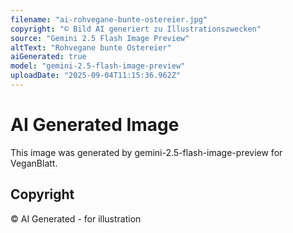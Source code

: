 ```yaml
---
filename: "ai-rohvegane-bunte-ostereier.jpg"
copyright: "© Bild AI generiert zu Illustrationszwecken"
source: "Gemini 2.5 Flash Image Preview"
altText: "Rohvegane bunte Ostereier"
aiGenerated: true
model: "gemini-2.5-flash-image-preview"
uploadDate: "2025-09-04T11:15:36.962Z"
---
```


# AI Generated Image

This image was generated by gemini-2.5-flash-image-preview for VeganBlatt.

## Copyright
© AI Generated - for illustration
